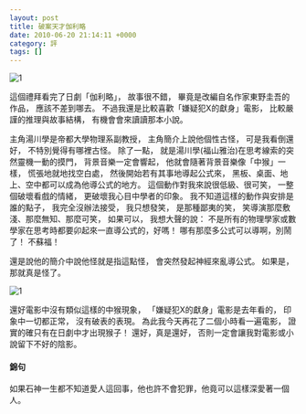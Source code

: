 ```yaml
---
layout: post
title: 破案天才伽利略 
date: 2010-06-20 21:14:11 +0000
category: 評
tags: []
---
```


![1](/blog/assets/images/2010/galileo.gif)


這個禮拜看完了日劇「伽利略」，
故事很不錯，
畢竟是改編自名作家東野圭吾的作品，
應該不差到哪去。
不過我還是比較喜歡「嫌疑犯X的獻身」電影，
比較嚴謹的推理與故事結構，
有機會會來讀讀那本小說。

<!--more-->

主角湯川學是帝都大學物理系副教授，
主角簡介上說他個性古怪，
可是我看倒還好，
不特別覺得有哪裡古怪。
除了一點，
就是湯川學(福山雅治)在思考線索的突然靈機一動的摸門，
背景音樂一定會響起，
他就會隨著背景音樂像「中猴」一樣，
慌張地就地找空白處，
然後開始若有其事地導起公式來，
黑板、桌面、地上、空中都可以成為他導公式的地方。
這個動作對我來說很低級、很可笑，
一整個破壞看戲的情緒，
更破壞我心目中學者的印象。
我不知道這樣的動作與安排是誰的點子，
我完全沒辦法接受，
我只想發笑，
是那種鄙夷的笑，
笑導演那麼敷淺、那麼無知、那麼可笑，
如果可以，
我想大聲的說：
不是所有的物理學家或數學家在思考時都要卯起來一直導公式的，好嗎！
哪有那麼多公式可以導啊，別鬧了！
不蘇福！

還是說他的簡介中說他怪就是指這點怪，
會突然發起神經來亂導公式。
如果是，
那就真是怪了。

![1](/blog/assets/images/2010/galileo1.jpg)

還好電影中沒有類似這樣的中猴現象，
「嫌疑犯X的獻身」電影是去年看的，
印象中一切都正常，
沒有破表的表現。
為此我今天再花了二個小時看一遍電影，
證實的確只有在日劇中才出現猴子！
還好，真是還好，
否則一定會讓我對電影或小說留下不好的陰影。



#### 錦句
如果石神一生都不知道愛人這回事，他也許不會犯罪，他竟可以這樣深愛著一個人。
